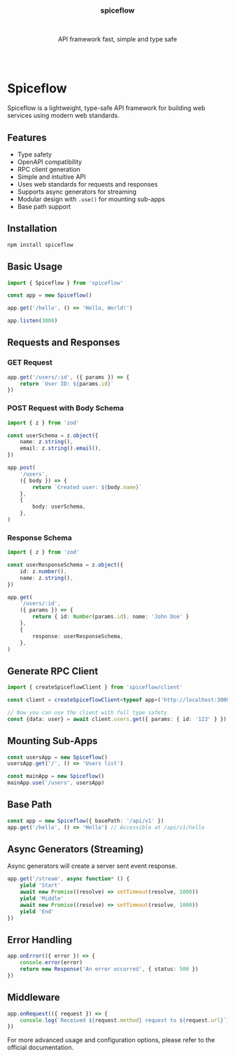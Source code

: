 <div align='center'>
    <br/>
    <br/>
    <br/>
    <h3>spiceflow</h3>
    <br/>
    <p>API framework fast, simple and type safe</p>
    <br/>
    <br/>
</div>

# Spiceflow

Spiceflow is a lightweight, type-safe API framework for building web services using modern web standards.

## Features

-   Type safety
-   OpenAPI compatibility
-   RPC client generation
-   Simple and intuitive API
-   Uses web standards for requests and responses
-   Supports async generators for streaming
-   Modular design with `.use()` for mounting sub-apps
-   Base path support

## Installation

```bash
npm install spiceflow
```

## Basic Usage

```typescript
import { Spiceflow } from 'spiceflow'

const app = new Spiceflow()

app.get('/hello', () => 'Hello, World!')

app.listen(3000)
```

## Requests and Responses

### GET Request

```typescript
app.get('/users/:id', ({ params }) => {
	return `User ID: ${params.id}`
})
```

### POST Request with Body Schema

```typescript
import { z } from 'zod'

const userSchema = z.object({
	name: z.string(),
	email: z.string().email(),
})

app.post(
	'/users',
	({ body }) => {
		return `Created user: ${body.name}`
	},
	{
		body: userSchema,
	},
)
```

### Response Schema

```typescript
import { z } from 'zod'

const userResponseSchema = z.object({
	id: z.number(),
	name: z.string(),
})

app.get(
	'/users/:id',
	({ params }) => {
		return { id: Number(params.id), name: 'John Doe' }
	},
	{
		response: userResponseSchema,
	},
)
```


## Generate RPC Client

```typescript
import { createSpiceflowClient } from 'spiceflow/client'

const client = createSpiceflowClient<typeof app>('http://localhost:3000')

// Now you can use the client with full type safety
const {data: user} = await client.users.get({ params: { id: '123' } })
```

## Mounting Sub-Apps

```typescript
const usersApp = new Spiceflow()
usersApp.get('/', () => 'Users list')

const mainApp = new Spiceflow()
mainApp.use('/users', usersApp)
```

## Base Path

```typescript
const app = new Spiceflow({ basePath: '/api/v1' })
app.get('/hello', () => 'Hello') // Accessible at /api/v1/hello
```

## Async Generators (Streaming)

Async generators will create a server sent event response.

```typescript
app.get('/stream', async function* () {
	yield 'Start'
	await new Promise((resolve) => setTimeout(resolve, 1000))
	yield 'Middle'
	await new Promise((resolve) => setTimeout(resolve, 1000))
	yield 'End'
})
```

## Error Handling

```typescript
app.onError(({ error }) => {
	console.error(error)
	return new Response('An error occurred', { status: 500 })
})
```

## Middleware

```typescript
app.onRequest(({ request }) => {
	console.log(`Received ${request.method} request to ${request.url}`)
})
```

For more advanced usage and configuration options, please refer to the official documentation.
